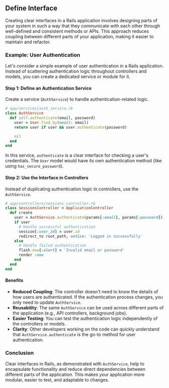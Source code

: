 ## Define Interface

Creating clear interfaces in a Rails application involves designing parts of your system in such a way that they communicate with each other through well-defined and consistent methods or APIs. This approach reduces coupling between different parts of your application, making it easier to maintain and refactor.

### Example: User Authentication

Let's consider a simple example of user authentication in a Rails application. Instead of scattering authentication logic throughout controllers and models, you can create a dedicated service or module for it.

#### Step 1: Define an Authentication Service

Create a service (`AuthService`) to handle authentication-related logic.

```ruby
# app/services/auth_service.rb
class AuthService
  def self.authenticate(email, password)
    user = User.find_by(email: email)
    return user if user && user.authenticate(password)

    nil
  end
end
```

In this service, `authenticate` is a clear interface for checking a user's credentials. The `User` model would have its own authentication method (like using `has_secure_password`).

#### Step 2: Use the Interface in Controllers

Instead of duplicating authentication logic in controllers, use the `AuthService`.

```ruby
# app/controllers/sessions_controller.rb
class SessionsController < ApplicationController
  def create
    user = AuthService.authenticate(params[:email], params[:password])
    if user
      # Handle successful authentication
      session[:user_id] = user.id
      redirect_to root_path, notice: 'Logged in successfully'
    else
      # Handle failed authentication
      flash.now[:alert] = 'Invalid email or password'
      render :new
    end
  end
end
```

#### Benefits

- **Reduced Coupling**: The controller doesn't need to know the details of how users are authenticated. If the authentication process changes, you only need to update `AuthService`.
- **Reusability**: The same `AuthService` can be used across different parts of the application (e.g., API controllers, background jobs).
- **Easier Testing**: You can test the authentication logic independently of the controllers or models.
- **Clarity**: Other developers working on the code can quickly understand that `AuthService.authenticate` is the go-to method for user authentication.

### Conclusion

Clear interfaces in Rails, as demonstrated with `AuthService`, help to encapsulate functionality and reduce direct dependencies between different parts of the application. This makes your application more modular, easier to test, and adaptable to changes.